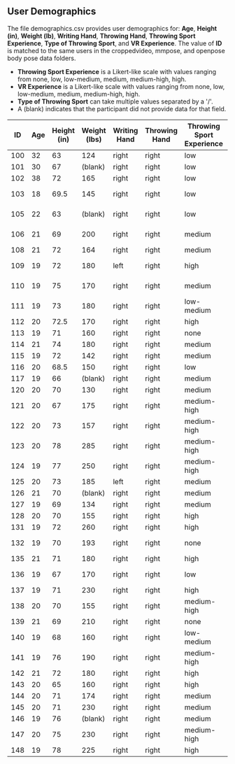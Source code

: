 ## User Demographics

The file demographics.csv provides user demographics for: **Age**, **Height (in)**, **Weight (lb)**, **Writing Hand**, **Throwing Hand**, **Throwing Sport Experience**, **Type of Throwing Sport**, and **VR Experience**. The value of **ID** is matched to the same users in the croppedvideo, mmpose, and openpose body pose data folders. 

+ **Throwing Sport Experience** is a Likert-like scale with values ranging from none, low, low-medium, medium, medium-high, high.
+ **VR Experience** is a Likert-like scale with values ranging from none, low, low-medium, medium, medium-high, high.
+ **Type of Throwing Sport** can take multiple values separated by a '/'.
+ A (blank) indicates that the participant did not provide data for that field. 

| ID	| Age |	Height (in)	| Weight (lbs)	| Writing Hand |	Throwing Hand |	Throwing Sport Experience	| Type of Throwing Sport	| VR Experience |
| ------------- | ------------- | ------------- | ------------- | ------------- | ------------- | ------------- | ------------- | ------------- | 
| 100 | 32 | 63 | 124 | right | right | low | badminton | medium |
| 101 | 30 | 67 | (blank) | right | right | low | no | low |
| 102 | 38 | 72 | 165 | right | right | low | tennis | medium |
| 103 | 18 | 69.5 | 145 | right | right | low | baseball | low-medium |
| 105 | 22 | 63 | (blank) | right | right | low | football | low-medium |
| 106 | 21 | 69 | 200 | right | right | medium | baseball | medium-high |
| 108 | 21 | 72 | 164 | right | right | medium | baseball | low |
| 109 | 19 | 72 | 180 | left | right | high | baseball/basketball/football | low-medium |
| 110 | 19 | 75 | 170 | right | right | medium | dodgeball | low-medium |
| 111 | 19 | 73 | 180 | right | right | low-medium | basketball/football | low |
| 112 | 20 | 72.5 | 170 | right | right | high | baseball | medium |
| 113 | 19 | 71 | 160 | right | right | none | no | high |
| 114 | 21 | 74 | 180 | right | right | medium | baseball | medium |
| 115 | 19 | 72 | 142 | right | right | medium | basketball | low |
| 116 | 20 | 68.5 | 150 | right | right | low | none | medium |
| 117 | 19 | 66 | (blank) | right | right | medium | basketball | low |
| 120 | 20 | 70 | 130 | right | right | medium | no | medium |
| 121 | 20 | 67 | 175 | right | right | medium-high | baseball/football | low |
| 122 | 20 | 73 | 157 | right | right | medium-high | frisbee/basketball/baseball/football/soccer | medium |
| 123 | 20 | 78 | 285 | right | right | medium-high | basketball | low-medium |
| 124 | 19 | 77 | 250 | right | right | medium-high | basketball | low |
| 125 | 20 | 73 | 185 | left | right | medium | baseball | low |
| 126 | 21 | 70 | (blank) | right | right | medium | no | none |
| 127 | 19 | 69 | 134 | right | right | medium | baseball | low |
| 128 | 20 | 70 | 155 | right | right | high | baseball | none |
| 131 | 19 | 72 | 260 | right | right | high | baseball/dodgeball | none |
| 132 | 19 | 70 | 193 | right | right | none | no | low-medium |
| 135 | 21 | 71 | 180 | right | right | high | football/baseball | none |
| 136 | 19 | 67 | 170 | right | right | low | none | low-medium |
| 137 | 19 | 71 | 230 | right | right | high | baseball | none |
| 138 | 20 | 70 | 155 | right | right | medium-high | baseball/football | low |
| 139 | 21 | 69 | 210 | right | right | none | no | low |
| 140 | 19 | 68 | 160 | right | right | low-medium | no | none |
| 141 | 19 | 76 | 190 | right | right | medium-high | baseball | low |
| 142 | 21 | 72 | 180 | right | right | high | baseball | low |
| 143 | 20 | 65 | 160 | right | right | high | football/bbaseball | low |
| 144 | 20 | 71 | 174 | right | right | medium | baseball | medium |
| 145 | 20 | 71 | 230 | right | right | medium | no | none |
| 146 | 19 | 76 | (blank) | right | right | medium | football/baseball | low |
| 147 | 20 | 75 | 230 | right | right | medium-high | basketball/baseball | none |
| 148 | 19 | 78 | 225 | right | right | high | dodgeball/football/baseball | none |


